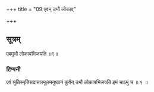 +++
title = "09 एवम् उभौ लोकाव्"

+++
## सूत्रम्
एवमुभौ लोकावभिजयति ॥९॥  
### टिप्पनी
एवं श्रुतिस्मृतिसदाचारमूलमनुष्ठानं कुर्वन् उभौ लोकावभिजयति इमं चाऽमुं च ॥ ९ ॥  
